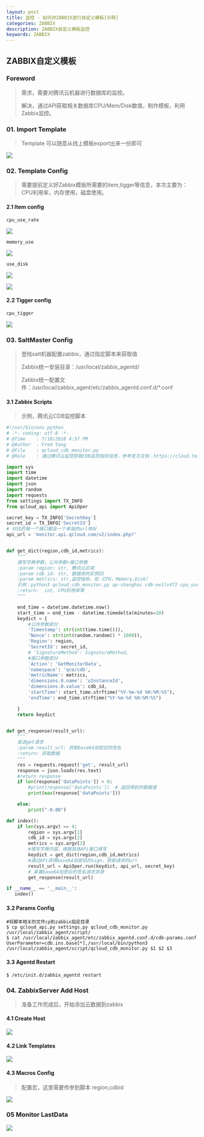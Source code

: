 ```yaml
---
layout: post
title: 监控 - 如何对ZABBIX进行自定义模板[示例]
categories: ZABBIX
description: ZABBIX自定义模板监控
keywords: ZABBIX
---
```



## 										ZABBIX自定义模板



### Foreword

> 需求，需要对腾讯云机器进行数据库的监控。
>
> 解决，通过API获取相关数据库CPU/Mem/Disk数值，制作模板，利用Zabbix监控。



### 01. Import Template

> Template 可以随意从线上模板export出来一份即可

![](/images/005X1wn0gy1g1962i722wj30oh0g00tl.jpg)



### 02. Template Config

> 需要提前定义好Zabbix模板所需要的item,tigger等信息，本次主要为：CPU利用率，内存使用，磁盘使用。

#### 2.1 Item config

`cpu_use_rate `

![](/images/005X1wn0gy1g1963fj293j30ut0n9jse.jpg)

`memory_use `

![](/images/005X1wn0gy1g1963rtzxaj30xr0nojs8.jpg)



`use_disk`

![](/images/005X1wn0gy1g1963xottcj30xx0o2jsi.jpg)

![](/images/005X1wn0gy1g1964587atj31he06ot9m.jpg)

#### 2.2 Tigger config

`cpu_tigger`

![](/images/005X1wn0gy1g1964fpiy1j30vn0fd3z5.jpg)



### 03. SaltMaster Config

> 登陆salt机器配置zabbix，通过指定脚本来获取值
>
> Zabbix统一安装目录：/usr/local/zabbix_agentd/
>
> Zabbix统一配置文件：/usr/local/zabbix_agent/etc/zabbix_agentd.conf.d/*.conf



#### 3.1 Zabbix Scripts

> 示例，腾讯云CDB监控脚本

```python
#!/usr/bin/env python
# -*- coding: utf-8 -*-
# @Time    : 7/18/2018 4:57 PM
# @Author  : Fred Yang
# @File    : qcloud_cdb_monitor.py
# @Role    : 通过腾讯云监控获取CDB监控指标信息，参考官方文档：https://cloud.tencent.com/document/product/248/11006

import sys
import time
import datetime
import json
import random
import requests
from settings import TX_INFO
from qcloud_api import ApiOper

secret_key = TX_INFO['SecretKey']
secret_id = TX_INFO['SecretId']
# 对应的每一个接口都会一个单独的url地址
api_url = 'monitor.api.qcloud.com/v2/index.php?'


def get_dict(region,cdb_id,metrics):
    """
    填写字典参数，公共参数+接口参数
    :param region: str, 腾讯云区域
    :param cdb_id: str, 数据库的实例ID
    :param metrics: str,监控指标，如（CPU，Memory,Disk）
    示例：python3 qcloud_cdb_monitor.py ap-shanghai cdb-extlv472 cpu_use_rate
    :return:  int, CPU利用率等
    """

    end_time = datetime.datetime.now()
    start_time = end_time - datetime.timedelta(minutes=10)
    keydict = {
        #公共参数部分
        'Timestamp': str(int(time.time())),
        'Nonce': str(int(random.random() * 1000)),
        'Region': region,
        'SecretId': secret_id,
        # 'SignatureMethod': SignatureMethod,
        #接口参数部分
        'Action': 'GetMonitorData',
        'namespace': 'qce/cdb',
        'metricName': metrics,
        'dimensions.0.name': 'uInstanceId',
        'dimensions.0.value': cdb_id,
        'startTime': start_time.strftime("%Y-%m-%d %H:%M:%S"),
        'endTime': end_time.strftime("%Y-%m-%d %H:%M:%S")

    }
    return keydict


def get_response(result_url):
    """
    发送get请求
    :param result_url: 获取base64加密后的签名
    :return: 获取数据
    """
    res = requests.request('get', result_url)
    response = json.loads(res.text)
    #return response
    if len(response['dataPoints']) > 0:
        #print(response['dataPoints'])  # 返回得到的数据值
        print(max(response['dataPoints']))

    else:
        print("-0.00")

def index():
    if len(sys.argv) == 4:
        region = sys.argv[1]
        cdb_id = sys.argv[2]
        metrics = sys.argv[3]
        #填写字典内容，根据具体APi接口填写
        keydict = get_dict(region,cdb_id,metrics)
        #通过APi获得base64加密后的sign，获取请求的url
        result_url = ApiOper.run(keydict, api_url, secret_key)
        # 拿着base64加密后的签名请求资源
        get_response(result_url)

if __name__ == '__main__':
   index()

```



#### 3.2 Params Config

```shell
#将脚本相关的文件cp到zabbix指定目录
$ cp qcloud_api.py settings.py qcloud_cdb_monitor.py /usr/local/zabbix_agent/script/
$ cat /usr/local/zabbix_agent/etc/zabbix_agentd.conf.d/cdb-params.conf
UserParameter=cdb.ins.base[*],/usr/local/bin/python3 /usr/local/zabbix_agent/script/qcloud_cdb_monitor.py $1 $2 $3
```

#### 3.3 Agentd  Restart

```shell
$ /etc/init.d/zabbix_agentd restart
```



### 04.  ZabbixServer Add Host

> 准备工作完成后，开始添加云数据到zabbix

#### 4.1 Create Host

![](/images/005X1wn0gy1g1964ssqi3j310b0ofq49.jpg)



#### 4.2 Link Templates

![](/images/005X1wn0gy1g1964zm8qhj30p00adjs5.jpg)

#### 4.3 Macros Config

> 配置宏，这里需要传参到脚本 region,cdbid

![](/images/005X1wn0gy1g19656ljqej30va0aw0to.jpg)



### 05 Monitor LastData

![](/images/005X1wn0gy1g1965cl2haj31h70lrdif.jpg)
